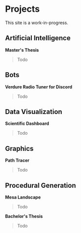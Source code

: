 # Projects

This site is a work-in-progress.

## Artificial Intelligence

**Master's Thesis**

> Todo

## Bots

**Verdure Radio Tuner for Discord**

> Todo

## Data Visualization

**Scientific Dashboard**

> Todo

## Graphics

**Path Tracer**

> Todo

## Procedural Generation

**Mesa Landscape**

> Todo

**Bachelor's Thesis**

> Todo
